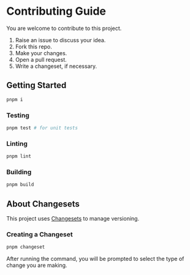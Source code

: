 # Contributing Guide

You are welcome to contribute to this project.

1. Raise an issue to discuss your idea.
2. Fork this repo.
3. Make your changes.
4. Open a pull request.
5. Write a changeset, if necessary.

## Getting Started

```bash
pnpm i
```

### Testing

```bash
pnpm test # for unit tests
```

### Linting

```bash
pnpm lint
```

### Building

```bash
pnpm build
```

## About Changesets

This project uses [Changesets](https://github.com/changesets/changesets) to manage versioning.

### Creating a Changeset

```bash
pnpm changeset
```

After running the command, you will be prompted to select the type of change you are making.
